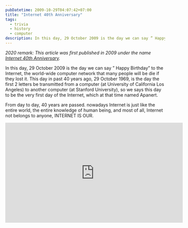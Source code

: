 ```yaml
---
pubDatetime: 2009-10-29T04:07:42+07:00
title: "Internet 40th Anniversary"
tags:
  - trivia
  - history
  - computer
description: In this day, 29 October 2009 is the day we can say ” Happy Birthday” to the Internet, the world-wide computer network that many people will be die if they lost it.
---
```


_2020 remark: This article was first published in 2009 under the name [Internet 40th Anniversary](https://rorasa.wordpress.com/2009/10/29/internet-40th-anniversary/)._

In this day, 29 October 2009 is the day we can say ” Happy Birthday” to the Internet, the world-wide computer network that many people will be die if they lost it. This day in past 40 years ago, 29 October 1969, is the day the first 2 letters be transmitted from a computer (at University of California Los Angeles) to another computer (at Stanford University), so we says this day to be the very first day of the Internet, which at that time named Apanert.

From day to day, 40 years are passed. nowadays Internet is just like the entire world, the entire knowledge of human being, and most of all, Internet not belongs to anyone, INTERNET IS OUR.

<iframe width="560" height="315" src="https://www.youtube.com/embed/9hIQjrMHTv4" frameborder="0" allow="accelerometer; autoplay; encrypted-media; gyroscope; picture-in-picture" allowfullscreen></iframe>
